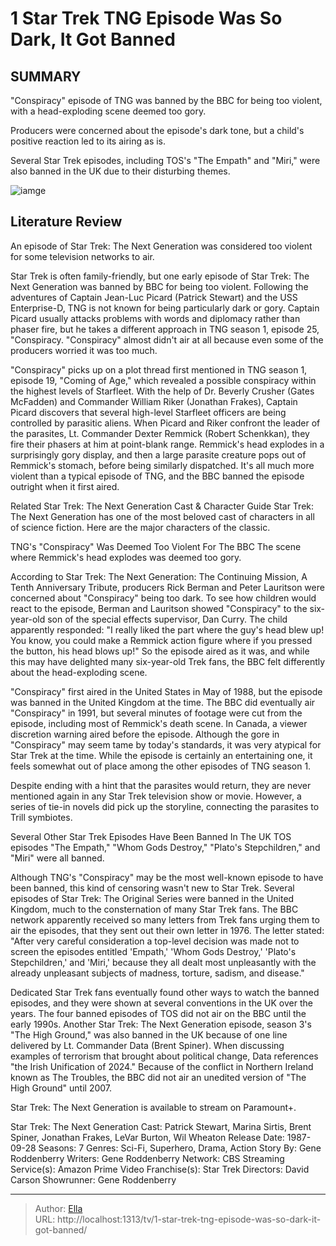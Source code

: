 # 1 Star Trek TNG Episode Was So Dark, It Got Banned


## SUMMARY 



&#34;Conspiracy&#34; episode of TNG was banned by the BBC for being too violent, with a head-exploding scene deemed too gory.   

Producers were concerned about the episode&#39;s dark tone, but a child&#39;s positive reaction led to its airing as is.   

Several Star Trek episodes, including TOS&#39;s &#34;The Empath&#34; and &#34;Miri,&#34; were also banned in the UK due to their disturbing themes.  

![iamge](https://static1.srcdn.com/wordpress/wp-content/uploads/2024/01/star-trek-tng-conspiracy-episode-banned-uk.jpg)

## Literature Review
An episode of Star Trek: The Next Generation was considered too violent for some television networks to air.




Star Trek is often family-friendly, but one early episode of Star Trek: The Next Generation was banned by BBC for being too violent. Following the adventures of Captain Jean-Luc Picard (Patrick Stewart) and the USS Enterprise-D, TNG is not known for being particularly dark or gory. Captain Picard usually attacks problems with words and diplomacy rather than phaser fire, but he takes a different approach in TNG season 1, episode 25, &#34;Conspiracy. &#34;Conspiracy&#34; almost didn&#39;t air at all because even some of the producers worried it was too much.




&#34;Conspiracy&#34; picks up on a plot thread first mentioned in TNG season 1, episode 19, &#34;Coming of Age,&#34; which revealed a possible conspiracy within the highest levels of Starfleet. With the help of Dr. Beverly Crusher (Gates McFadden) and Commander William Riker (Jonathan Frakes), Captain Picard discovers that several high-level Starfleet officers are being controlled by parasitic aliens. When Picard and Riker confront the leader of the parasites, Lt. Commander Dexter Remmick (Robert Schenkkan), they fire their phasers at him at point-blank range. Remmick&#39;s head explodes in a surprisingly gory display, and then a large parasite creature pops out of Remmick&#39;s stomach, before being similarly dispatched. It&#39;s all much more violent than a typical episode of TNG, and the BBC banned the episode outright when it first aired.

Related   Star Trek: The Next Generation Cast &amp; Character Guide   Star Trek: The Next Generation has one of the most beloved cast of characters in all of science fiction. Here are the major characters of the classic.    



 TNG&#39;s &#34;Conspiracy&#34; Was Deemed Too Violent For The BBC 
The scene where Remmick&#39;s head explodes was deemed too gory.
    

According to Star Trek: The Next Generation: The Continuing Mission, A Tenth Anniversary Tribute, producers Rick Berman and Peter Lauritson were concerned about &#34;Conspiracy&#34; being too dark. To see how children would react to the episode, Berman and Lauritson showed &#34;Conspiracy&#34; to the six-year-old son of the special effects supervisor, Dan Curry. The child apparently responded: &#34;I really liked the part where the guy&#39;s head blew up! You know, you could make a Remmick action figure where if you pressed the button, his head blows up!&#34; So the episode aired as it was, and while this may have delighted many six-year-old Trek fans, the BBC felt differently about the head-exploding scene.

&#34;Conspiracy&#34; first aired in the United States in May of 1988, but the episode was banned in the United Kingdom at the time. The BBC did eventually air &#34;Conspiracy&#34; in 1991, but several minutes of footage were cut from the episode, including most of Remmick&#39;s death scene. In Canada, a viewer discretion warning aired before the episode. Although the gore in &#34;Conspiracy&#34; may seem tame by today&#39;s standards, it was very atypical for Star Trek at the time. While the episode is certainly an entertaining one, it feels somewhat out of place among the other episodes of TNG season 1.





Despite ending with a hint that the parasites would return, they are never mentioned again in any Star Trek television show or movie. However, a series of tie-in novels did pick up the storyline, connecting the parasites to Trill symbiotes.





 Several Other Star Trek Episodes Have Been Banned In The UK 
TOS episodes &#34;The Empath,&#34; &#34;Whom Gods Destroy,&#34; &#34;Plato&#39;s Stepchildren,&#34; and &#34;Miri&#34; were all banned.
          

Although TNG&#39;s &#34;Conspiracy&#34; may be the most well-known episode to have been banned, this kind of censoring wasn&#39;t new to Star Trek. Several episodes of Star Trek: The Original Series were banned in the United Kingdom, much to the consternation of many Star Trek fans. The BBC network apparently received so many letters from Trek fans urging them to air the episodes, that they sent out their own letter in 1976. The letter stated: &#34;After very careful consideration a top-level decision was made not to screen the episodes entitled &#39;Empath,&#39; &#39;Whom Gods Destroy,&#39; &#39;Plato&#39;s Stepchildren,&#39; and &#39;Miri,&#39; because they all dealt most unpleasantly with the already unpleasant subjects of madness, torture, sadism, and disease.&#34;




Dedicated Star Trek fans eventually found other ways to watch the banned episodes, and they were shown at several conventions in the UK over the years. The four banned episodes of TOS did not air on the BBC until the early 1990s. Another Star Trek: The Next Generation episode, season 3&#39;s &#34;The High Ground,&#34; was also banned in the UK because of one line delivered by Lt. Commander Data (Brent Spiner). When discussing examples of terrorism that brought about political change, Data references &#34;the Irish Unification of 2024.&#34; Because of the conflict in Northern Ireland known as The Troubles, the BBC did not air an unedited version of &#34;The High Ground&#34; until 2007.



Star Trek: The Next Generation is available to stream on Paramount&#43;.




Star Trek: The Next Generation   Cast:   Patrick Stewart, Marina Sirtis, Brent Spiner, Jonathan Frakes, LeVar Burton, Wil Wheaton    Release Date:   1987-09-28    Seasons:   7    Genres:    Sci-Fi, Superhero, Drama, Action    Story By:   Gene Roddenberry    Writers:   Gene Roddenberry    Network:   CBS    Streaming Service(s):   Amazon Prime Video    Franchise(s):   Star Trek    Directors:   David Carson    Showrunner:   Gene Roddenberry      

---

> Author: [Ella](https://instagram.hk.cn/)  
> URL: http://localhost:1313/tv/1-star-trek-tng-episode-was-so-dark-it-got-banned/  

